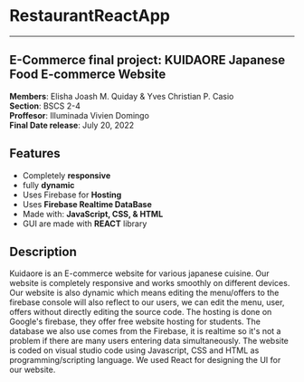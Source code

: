 # RestaurantReactApp
<hr/>
<h2>E-Commerce final project: KUIDAORE Japanese Food E-commerce Website</h2>
<p>
    <b>Members</b>: Elisha Joash M. Quiday & Yves Christian P. Casio <br/>
    <b>Section</b>: BSCS 2-4 <br/>
    <b>Proffesor</b>: Illuminada Vivien Domingo <br/>
    <b>Final Date release</b>: July 20, 2022<br/>
</p>
<h2> Features </h2>
<ul>
  <li> Completely <b>responsive</b></li>
  <li> fully <b>dynamic</b> </li>
  <li> Uses Firebase for <b>Hosting</b> </li>
  <li> Uses <b>Firebase Realtime DataBase</b> </li>
  <li> Made with: <b> JavaScript, CSS, & HTML </b> </li>
  <li> GUI are made with <b>REACT</b> library </li>
 </ul>
 <h2> Description </h2>
 <p> Kuidaore is an E-commerce website for various japanese cuisine. Our website is completely responsive and works smoothly on different devices. Our website is also dynamic which means editing the menu/offers to the firebase console will also reflect to our users, we can edit the menu, user, offers without directly editing the source code. The hosting is done on Google's firebase, they offer free website hosting for students. The database we also use comes from the Firebase, it is realtime so it's not a problem if there are many users entering data simultaneously. The website is coded on visual studio code using Javascript, CSS and HTML as programming/scripting language. We used React for designing the UI for our website. </p> 

